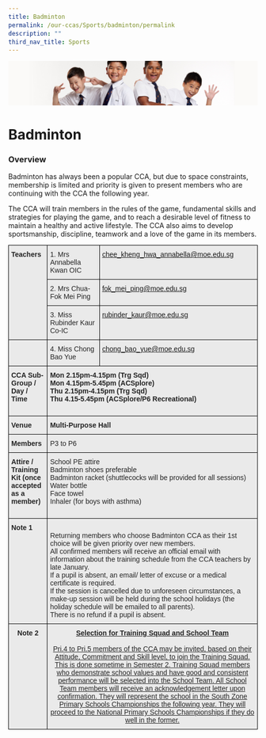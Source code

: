 ```yaml
---
title: Badminton
permalink: /our-ccas/Sports/badminton/permalink
description: ""
third_nav_title: Sports
---
```

![](/images/Sub-banner2.jpg)

Badminton
=========

### Overview

  

Badminton has always been a popular CCA, but due to space constraints, membership is limited and priority is given to present members who are continuing with the CCA the following year.  

The CCA will train members in the rules of the game, fundamental skills and strategies for playing the game, and to reach a desirable level of fitness to maintain a healthy and active lifestyle. The CCA also aims to develop sportsmanship, discipline, teamwork and a love of the game in its members.

<style type="text/css">
.tg  {border-collapse:collapse;border-spacing:0;}
.tg td{border-color:black;border-style:solid;border-width:1px;font-family:Arial, sans-serif;font-size:14px;
  overflow:hidden;padding:10px 5px;word-break:normal;}
.tg th{border-color:black;border-style:solid;border-width:1px;font-family:Arial, sans-serif;font-size:14px;
  font-weight:normal;overflow:hidden;padding:10px 5px;word-break:normal;}
.tg .tg-8l4p{background-color:#EAEAEA;color:#232323;text-align:left;vertical-align:top}
.tg .tg-bt94{background-color:#EAEAEA;color:#232323;font-weight:bold;text-align:left;vertical-align:top}
.tg .tg-sa1g{background-color:#EAEAEA;color:#21088a;text-align:left;vertical-align:top}
.tg .tg-rsx2{background-color:#EAEAEA;color:#232323;font-weight:bold;text-align:center;vertical-align:top}
.tg .tg-2ijf{background-color:#EAEAEA;color:#232323;text-align:center;text-decoration:underline;vertical-align:top}
</style>
<table class="tg">
<thead>
  <tr>
    <th class="tg-bt94" rowspan="3">Teachers<br><br></th>
    <th class="tg-8l4p">1. Mrs Annabella Kwan OIC</th>
    <th class="tg-sa1g"><a href="mailto:chee_kheng_hwa_annabella@moe.edu.sg" target="_blank" rel="noopener noreferrer">chee_kheng_hwa_annabella@moe.edu.sg</a></th>
  </tr>
  <tr>
    <th class="tg-8l4p">2. Mrs Chua-Fok Mei Ping</th>
    <th class="tg-sa1g"><a href="mailto:fok_mei_ping@moe.edu.sg" target="_blank" rel="noopener noreferrer">fok_mei_ping@moe.edu.sg</a></th>
  </tr>
  <tr>
    <th class="tg-8l4p">3. Miss Rubinder Kaur Co-IC</th>
    <th class="tg-sa1g"><a href="mailto:rubinder_kaur@moe.edu.sg" target="_blank" rel="noopener noreferrer"><span style="text-decoration:none">rubinder_kaur@moe.edu.sg</span></a></th>
  </tr>
</thead>
<tbody>
  <tr>
    <td class="tg-bt94"></td>
    <td class="tg-8l4p">4. Miss Chong Bao Yue</td>
    <td class="tg-sa1g"><a href="mailto:chong_bao_yue@moe.edu.sg" target="_blank" rel="noopener noreferrer"><span style="text-decoration:none">chong_bao_yue@moe.edu.sg</span></a></td>
  </tr>
  <tr>
    <td class="tg-bt94">CCA Sub-Group /<br>Day / Time<br> <br></td>
    <td class="tg-bt94" colspan="2">Mon 2.15pm-4.15pm (Trg Sqd)<br>Mon 4.15pm-5.45pm (ACSplore)<br>Thu 2.15pm-4.15pm (Trg Sqd)<br>Thu 4.15-5.45pm (ACSplore/P6 Recreational)<span style="color:#232323"> </span></td>
  </tr>
  <tr>
    <td class="tg-bt94">Venue</td>
    <td class="tg-bt94" colspan="2">Multi-Purpose Hall</td>
  </tr>
  <tr>
    <td class="tg-bt94">Members</td>
    <td class="tg-8l4p" colspan="2">P3 to P6</td>
  </tr>
  <tr>
    <td class="tg-bt94">Attire / Training Kit (once accepted as a member)<br><br></td>
    <td class="tg-8l4p" colspan="2">School PE attire<br>Badminton shoes preferable<br>Badminton racket (shuttlecocks will be provided for all sessions)<br>Water bottle<br>Face towel<br>Inhaler (for boys with asthma) </td>
  </tr>
  <tr>
    <td class="tg-bt94">Note 1<br><br><br><br><br></td>
    <td class="tg-8l4p" colspan="2"><br>Returning members who choose Badminton CCA as their 1st choice will be given priority over new members.<br>All confirmed members will receive an official email with information about the training schedule from the CCA teachers by late January.<br>If a pupil is absent, an email/ letter of excuse or a medical certificate is required.<br>If the session is cancelled due to unforeseen circumstances, a make-up session will be held during the school holidays (the holiday schedule will be emailed to all parents).<br>There is no refund if a pupil is absent.</td>
  </tr>
  <tr>
    <td class="tg-rsx2">Note 2<br><br><br><br><br></td>
    <td class="tg-2ijf" colspan="2"><span style="font-weight:bold">Selection for Training Squad and School Team</span><br><br>Pri.4 to Pri.5 members of the CCA may be invited, based on their Attitude, Commitment and Skill level, to join the Training Squad. This is done sometime in Semester 2. Training Squad members who demonstrate school values and have good and consistent performance will be selected into the School Team. All School Team members will receive an acknowledgement letter upon confirmation. They will represent the school in the South Zone Primary Schools Championships the following year. They will proceed to the National Primary Schools Championships if they do well in the former.</td>
  </tr>
</tbody>
</table>